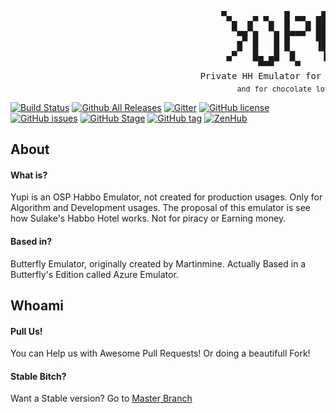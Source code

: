 <pre>
                                        ▀▄    ▄ ▄   █ ▄▄  ▄█   ▄ 
                                          █  █   █  █   █ ██  █  
                                           ▀█ █   █ █▀▀▀  ██ █   
                                           █  █   █ █     ▐█ █   
                                         ▄▀   █▄ ▄█  █     ▐     
                                               ▀▀▀    ▀      ▀   
                                    Private HH Emulator for Good Guys!
                                           <sub>and for chocolate lovers</sub>
</pre>

[![Build Status](https://travis-ci.org/sant0ro/Yupi.svg?branch=nio)](https://travis-ci.org/sant0ro/Yupi) [![Github All Releases](https://img.shields.io/github/downloads/sant0ro/Yupi/total.svg)]() [![Gitter](https://badges.gitter.im/sant0ro/Yupi.svg)](https://gitter.im/sant0ro/Yupi) [![GitHub license](https://img.shields.io/badge/license-MIT-4DB798.svg)](https://raw.githubusercontent.com/sant0ro/Yupi/nio/LICENSE.md) [![GitHub issues](https://img.shields.io/github/issues/sant0ro/Yupi.svg)](https://github.com/sant0ro/Yupi/issues) [![GitHub Stage](https://img.shields.io/badge/stage-alpha-D7AF23.svg)](https://github.com/sant0ro/Yupi) [![GitHub tag](https://img.shields.io/github/tag/sant0ro/Yupi.svg)]() [![ZenHub](https://img.shields.io/badge/supercharged%20by-zenhub.io-orange.svg)](https://zenhub.io)



## About

#### What is?
Yupi is an OSP Habbo Emulator, not created for production usages. Only for Algorithm and Development usages. The proposal of this emulator is see how Sulake's Habbo Hotel works. Not for piracy or Earning money.

#### Based in?
Butterfly Emulator, originally created by Martinmine. Actually Based in a Butterfly's Edition called Azure Emulator.

## Whoami

#### Pull Us!
You can Help us with Awesome Pull Requests! Or doing a beautifull Fork!

#### Stable Bitch?
Want a Stable version? Go to [Master Branch](https://github.com/sant0ro/Yupi/tree/master)


